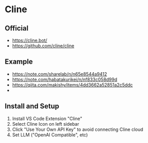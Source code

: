 # Cline

## Official
- https://cline.bot/
- https://github.com/cline/cline

## Example
- https://note.com/sharelab/n/n65e8544a9412
- https://note.com/habatakurikei/n/nf833c058d99d
- https://qiita.com/makishy/items/4dd3662a52851a2c5ddc
- 


## Install and Setup
1. Install VS Code Extension "Cline" 
1. Select Cline Icon on left sidebar
1. Click "Use Your Own API Key" to avoid connecting Cline cloud
1. Set LLM ("OpenAI Compatible", etc)

